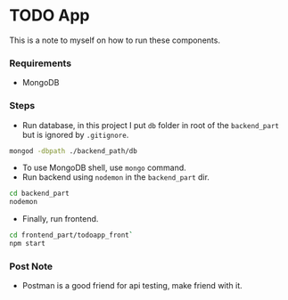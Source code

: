 # TODO App

This is a note to myself on how to run these components. 

### Requirements

- MongoDB

### Steps

- Run database, in this project I put `db` folder in root of the `backend_part` but is ignored by `.gitignore`.

```sh
mongod -dbpath ./backend_path/db
```

- To use MongoDB shell, use `mongo` command.
- Run backend using `nodemon` in the `backend_part` dir.

```sh
cd backend_part
nodemon
```

- Finally, run frontend.

```sh
cd frontend_part/todoapp_front`
npm start
```

### Post Note

- Postman is a good friend for api testing, make friend with it.